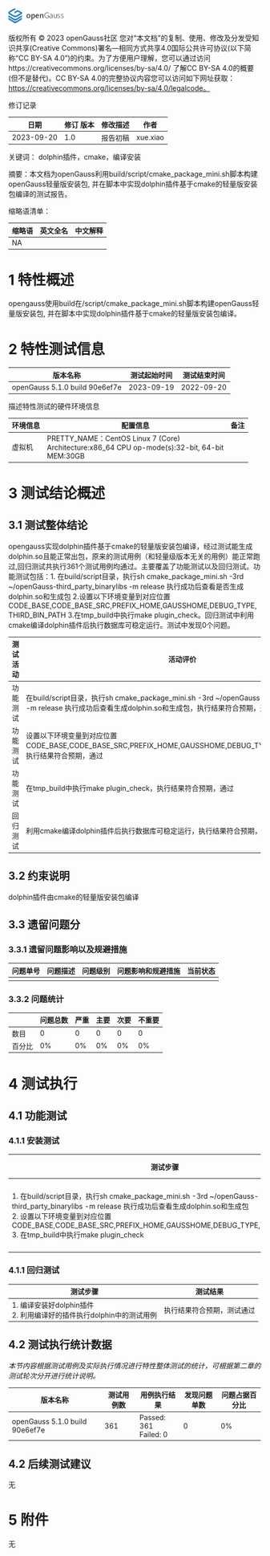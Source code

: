 ![avatar](../../../images/openGauss.png)

版权所有 © 2023  openGauss社区
您对“本文档”的复制、使用、修改及分发受知识共享(Creative Commons)署名—相同方式共享4.0国际公共许可协议(以下简称“CC BY-SA 4.0”)的约束。为了方便用户理解，您可以通过访问https://creativecommons.org/licenses/by-sa/4.0/ 了解CC BY-SA 4.0的概要 (但不是替代)。CC BY-SA 4.0的完整协议内容您可以访问如下网址获取：https://creativecommons.org/licenses/by-sa/4.0/legalcode。

修订记录

| 日期 | 修订   版本 | 修改描述 | 作者 |
| ---- | ----------- | -------- | ---- |
| 2023-09-20 | 1.0 | 报告初稿 | xue.xiao |

 关键词： dolphin插件，cmake，编译安装

摘要：本文档为openGauss利用build/script/cmake_package_mini.sh脚本构建openGauss轻量版安装包, 并在脚本中实现dolphin插件基于cmake的轻量版安装包编译的测试报告。

缩略语清单：

| 缩略语 | 英文全名 | 中文解释 |
| ------ | -------- | -------- |
| NA |          |          |

# 1     特性概述

opengauss使用build在/script/cmake_package_mini.sh脚本构建openGauss轻量版安装包, 并在脚本中实现dolphin插件基于cmake的轻量版安装包编译。

# 2     特性测试信息

| 版本名称 | 测试起始时间 | 测试结束时间 |
| -------- | ------------ | ------------ |
| openGauss 5.1.0 build 90e6ef7e | 2023-09-19 | 2022-09-20 |

描述特性测试的硬件环境信息

| 环境信息 | 配置信息 | 备注 |
| -------- | -------- | ---- |
| 虚拟机 |PRETTY_NAME：CentOS Linux 7 (Core)<br />Architecture:x86_64  CPU op-mode(s):32-bit, 64-bit<br />MEM:30GB ||

# 3     测试结论概述

## 3.1   测试整体结论

opengauss实现dolphin插件基于cmake的轻量版安装包编译，经过测试能生成dolphin.so且能正常出包，原来的测试用例（和轻量级版本无关的用例）能正常跑过,回归测试共执行361个测试用例均通过。主要覆盖了功能测试以及回归测试。功能测试包括：1. 在build/script目录，执行sh cmake_package_mini.sh -3rd ~/openGauss-third_party_binarylibs -m release 执行成功后查看是否生成dolphin.so和生成包 2.设置以下环境变量到对应位置CODE_BASE,CODE_BASE_SRC,PREFIX_HOME,GAUSSHOME,DEBUG_TYPE,THIRD_BIN_PATH 3.在tmp_build中执行make plugin_check。回归测试中利用cmake编译dolphin插件后执行数据库可稳定运行。测试中发现0个问题。

| 测试活动 | 活动评价 |
| -------- | -------- |
| 功能测试 |  在build/script目录，执行sh cmake_package_mini.sh -3rd ~/openGauss-third_party_binarylibs -m release 执行成功后查看生成dolphin.so和生成包，执行结果符合预期，通过        |
| 功能测试 |  设置以下环境变量到对应位置CODE_BASE,CODE_BASE_SRC,PREFIX_HOME,GAUSSHOME,DEBUG_TYPE,THIRD_BIN_PATH，执行结果符合预期，通过        |
| 功能测试 |  在tmp_build中执行make plugin_check，执行结果符合预期，通过        |
| 回归测试 |  利用cmake编译dolphin插件后执行数据库可稳定运行，执行结果符合预期，通过       |

## 3.2   约束说明

dolphin插件由cmake的轻量版安装包编译

## 3.3   遗留问题分

### 3.3.1 遗留问题影响以及规避措施

| 问题单号 | 问题描述 | 问题级别 | 问题影响和规避措施 | 当前状态 |
| -------- | -------- | -------- | ------------------ | -------- |
|          |          |          |                    |          |

### 3.3.2 问题统计

|        | 问题总数 | 严重 | 主要 | 次要 | 不重要 |
| ------ | -------- | ---- | ---- | ---- | ------ |
| 数目   | 0        | 0    | 0    | 0    | 0      |
| 百分比 | 0%     | 0%    | 0%  | 0%  | 0%      |

# 4     测试执行

## 4.1 功能测试

### 4.1.1 安装测试

| 测试步骤 | 测试结果 |
| -------- | -------- |
| 1. 在build/script目录，执行sh cmake_package_mini.sh -3rd ~/openGauss-third_party_binarylibs -m release 执行成功后查看生成dolphin.so和生成包<br />2. 设置以下环境变量到对应位置CODE_BASE,CODE_BASE_SRC,PREFIX_HOME,GAUSSHOME,DEBUG_TYPE,THIRD_BIN_PATH<br />3. 在tmp_build中执行make plugin_check | 执行结果符合预期，测试通过 |

### 4.1.1 回归测试

| 测试步骤 | 测试结果 |
| -------- | -------- |
| 1. 编译安装好dolphin插件<br />2. 利用编译好的插件执行dolphin中的测试用例 | 执行结果符合预期，测试通过 |

## 4.2   测试执行统计数据

*本节内容根据测试用例及实际执行情况进行特性整体测试的统计，可根据第二章的测试轮次分开进行统计说明。*

| 版本名称 | 测试用例数 | 用例执行结果 | 发现问题单数 | 问题占据百分比 |
| -------- | ---------- | ------------ | ------------ | ------------ |
| openGauss 5.1.0 build 90e6ef7e  | 361 | Passed: 361<br />Failed: 0 | 0 | 0% |

## 4.2   后续测试建议

无

# 5     附件

无
 



 

 
